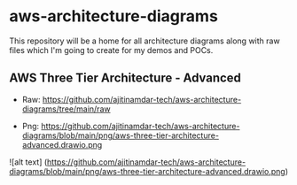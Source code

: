 # aws-architecture-diagrams

This repository will be a home for all architecture diagrams along with raw files which I'm going to create for my demos and POCs.

## AWS Three Tier Architecture - Advanced

- Raw: https://github.com/ajitinamdar-tech/aws-architecture-diagrams/tree/main/raw

- Png: https://github.com/ajitinamdar-tech/aws-architecture-diagrams/blob/main/png/aws-three-tier-architecture-advanced.drawio.png

![alt text] (https://github.com/ajitinamdar-tech/aws-architecture-diagrams/blob/main/png/aws-three-tier-architecture-advanced.drawio.png)
